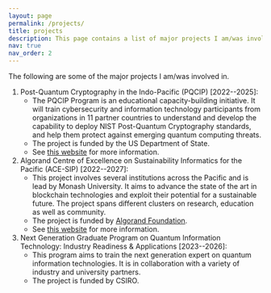 ```yaml
---
layout: page
permalink: /projects/
title: projects
description: This page contains a list of major projects I am/was involved in.
nav: true
nav_order: 2
---
```


The following are some of the major projects I am/was involved in.

1. Post-Quantum Cryptography in the Indo-Pacific (PQCIP) \[2022--2025\]: 
	- The PQCIP Program is an educational capacity-building initiative. It will train cybersecurity and information technology participants from organizations in 11 partner countries to understand and develop the capability to deploy NIST Post-Quantum Cryptography standards, and help them protect against emerging quantum computing threats.
	- The project is funded by the US Department of State.
	- See [this website](https://ocsc.com.au/pqcip/) for more information.
2. Algorand Centre of Excellence on Sustainability Informatics for the Pacific (ACE-SIP) \[2022--2027\]:
	- This project involves several institutions across the Pacific and is lead by Monash University. It aims to advance the state of the art in blockchain technologies and exploit their potential for a sustainable future. The project spans different clusters on research, education as well as community.
	- The project is funded by [Algorand Foundation](https://www.algorand.foundation/).
	- See [this website](https://ace-sip.org/) for more information.
3. Next Generation Graduate Program on Quantum Information Technology: Industry Readiness & Applications \[2023--2026\]:
	- This program aims to train the next generation expert on quantum information technologies. It is in collaboration with a variety of industry and university partners. 
	- The project is funded by CSIRO.
